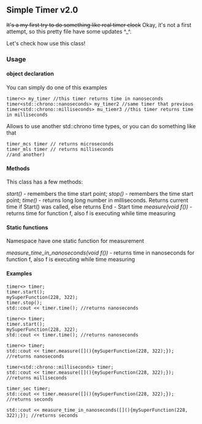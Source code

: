 ## Simple Timer v2.0
~~It's a my first try to do something like real timer clock~~ Okay, it's not a first attempt, so this pretty file have some updates ^_^.

Let's check how use this class!

### Usage

#### object declaration

You can simply do one of this examples

```
timer<> my_timer //this timer returns time in nanoseconds
timer<std::chrono::nanoseconds> my_timer2 //same timer that previous
timer<std::chrono::milliseconds> mu_tiemr3 //this timer returns time in milliseconds
```
Allows to use another std::chrono time types, or you can do something like that

```
timer_mcs timer // returns microseconds
timer_mls timer // returns milliseconds
//and another)
```

#### Methods

This class has a few methods:

*start()* - remembers the time start point;
*stop()* - remembers the time start point;
*time()* - returns long long number in milliseconds. Returns current time if Start() was called, else returns End - Start time
*measure(void f())* - returns time for function f, also f is executing while time measuring

#### Static functions

Namespace have one static function for measurement

*measure_time_in_nanoseconds(void f())* - returns time in nanoseconds for function f, also f is executing while time measuring

#### Examples

```
timer<> timer;
timer.start();
mySuperFunction(228, 322);
timer.stop();
std::cout << timer.time(); //returns nanoseconds
```

```
timer<> timer;
timer.start();
mySuperFunction(228, 322);
std::cout << timer.time(); //returns nanoseconds
```

```
timer<> timer;
std::cout << timer.measure([](){mySuperFunction(228, 322);}); //returns nanoseconds
```


```
timer<std::chrono::milliseconds> timer;
std::cout << timer.measure([](){mySuperFunction(228, 322);}); //returns milliseconds
```

```
timer_sec timer;
std::cout << timer.measure([](){mySuperFunction(228, 322);}); //returns seconds
```

```
std::cout << measure_time_in_nanoseconds([](){mySuperFunction(228, 322);}); //returns seconds
```
